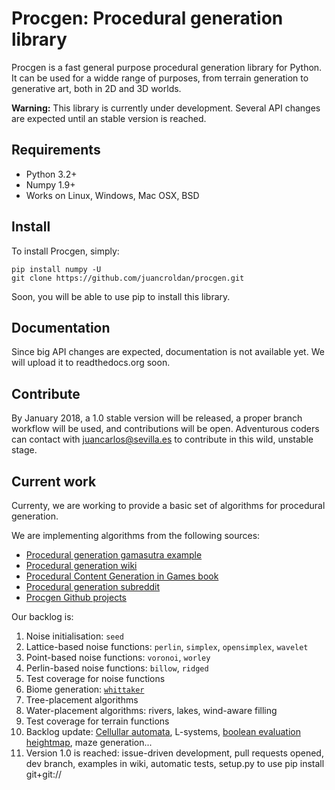 Procgen: Procedural generation library
======================================

Procgen is a fast general purpose procedural generation library for Python. It can be used for a widde range of purposes, from terrain generation to generative art, both in 2D and 3D worlds.

**Warning:** This library is currently under development. Several API changes are expected until an stable version is reached.

## Requirements

* Python 3.2+
* Numpy 1.9+
* Works on Linux, Windows, Mac OSX, BSD

## Install

To install Procgen, simply:

```
pip install numpy -U
git clone https://github.com/juancroldan/procgen.git
```

Soon, you will be able to use pip to install this library.

## Documentation

Since big API changes are expected, documentation is not available yet. We will upload it to readthedocs.org soon.

## Contribute

By January 2018, a 1.0 stable version will be released, a proper branch workflow will be used, and contributions will be open. Adventurous coders can contact with [juancarlos@sevilla.es](mailto:juancarlos@sevilla.es) to contribute in this wild, unstable stage.

## Current work

Currenty, we are working to provide a basic set of algorithms for procedural generation.

We are implementing algorithms from the following sources:

* [Procedural generation gamasutra example](http://www.gamasutra.com/blogs/JonGallant/20160211/264591/Procedurally_Generating_Wrapping_World_Maps_in_Unity_C__Part_4.php)
* [Procedural generation wiki](http://pcg.wikidot.com/)
* [Procedural Content Generation in Games book](http://pcgbook.com/)
* [Procedural generation subreddit](https://www.reddit.com/r/proceduralgeneration/)
* [Procgen Github projects](https://github.com/search?l=Python&q=procedural+generation&type=Repositories&utf8=%E2%9C%93)

Our backlog is:

1. Noise initialisation: `seed`
2. Lattice-based noise functions: `perlin`, `simplex`, `opensimplex`, `wavelet`
3. Point-based noise functions: `voronoi`, `worley`
4. Perlin-based noise functions: `billow`, `ridged`
5. Test coverage for noise functions
6. Biome generation: [`whittaker`](http://www.jgallant.com/procedurally-generating-wrapping-world-maps-in-unity-csharp-part-4/)
7. Tree-placement algorithms
8. Water-placement algorithms: rivers, lakes, wind-aware filling
9. Test coverage for terrain functions
10. Backlog update: [Cellullar automata](https://www.hermetic.ch/pca/tg.htm), L-systems, [boolean evaluation heightmap](https://sites.google.com/site/mddn442/research-topics/procedural-terrains-cities-and-worlds), maze generation...
11. Version 1.0 is reached: issue-driven development, pull requests opened, dev branch, examples in wiki, automatic tests, setup.py to use pip install git+git://
